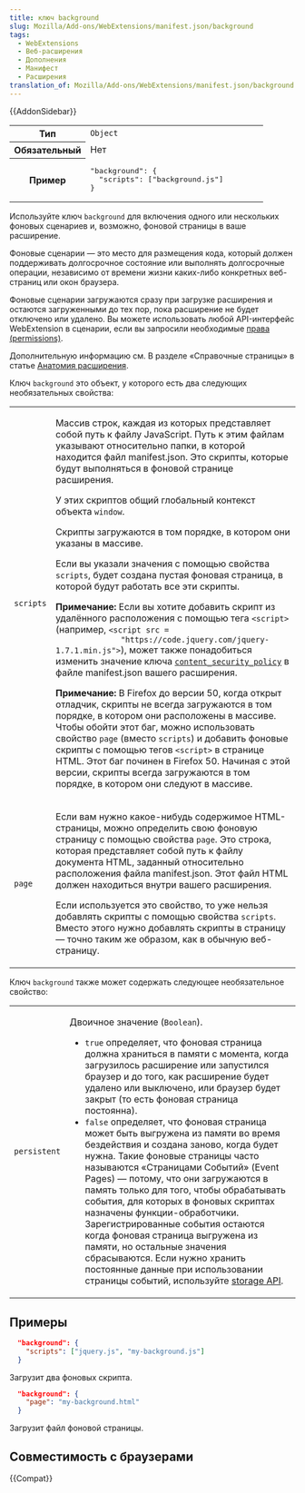 ```yaml
---
title: ключ background
slug: Mozilla/Add-ons/WebExtensions/manifest.json/background
tags:
  - WebExtensions
  - Веб-расширения
  - Дополнения
  - Манифест
  - Расширения
translation_of: Mozilla/Add-ons/WebExtensions/manifest.json/background
---
```


{{AddonSidebar}}

<table class="fullwidth-table standard-table">
  <tbody>
    <tr>
      <th scope="row" style="width: 30%">Тип</th>
      <td><code>Object</code></td>
    </tr>
    <tr>
      <th scope="row">Обязательный</th>
      <td>Нет</td>
    </tr>
    <tr>
      <th scope="row">Пример</th>
      <td>
        <pre class="brush: json no-line-numbers">
"background": {
  "scripts": ["background.js"]
}</pre
        >
      </td>
    </tr>
  </tbody>
</table>

Используйте ключ `background` для включения одного или нескольких фоновых сценариев и, возможно, фоновой страницы в ваше расширение.

Фоновые сценарии — это место для размещения кода, который должен поддерживать долгосрочное состояние или выполнять долгосрочные операции, независимо от времени жизни каких-либо конкретных веб-страниц или окон браузера.

Фоновые сценарии загружаются сразу при загрузке расширения и остаются загруженными до тех пор, пока расширение не будет отключено или удалено. Вы можете использовать любой API-интерфейс WebExtension в сценарии, если вы запросили необходимые [права (permissions)](/ru/docs/Mozilla/Add-ons/WebExtensions/manifest.json/permissions).

Дополнительную информацию см. В разделе «Справочные страницы» в статье [Анатомия расширения](/ru/Add-ons/WebExtensions/Anatomy_of_a_WebExtension#Background_pages).

Ключ `background` это объект, у которого есть два следующих необязательных свойства:

<table class="standard-table">
  <tbody>
    <tr>
      <td><code>scripts</code></td>
      <td>
        <p>
          Массив строк, каждая из которых представляет собой путь к файлу
          JavaScript. Путь к этим файлам указывают относительно папки, в которой
          находится файл manifest.json. Это скрипты, которые будут выполняться в
          фоновой странице расширения.
        </p>
        <p>
          У этих скриптов общий глобальный контекст объекта <code>window</code>.
        </p>
        <p>
          Скрипты загружаются в том порядке, в котором они указаны в массиве.
        </p>
        <p>
          Если вы указали значения с помощью свойства <code>scripts</code>,
          будет создана пустая фоновая страница, в которой будут работать все
          эти скрипты.
        </p>
        <div class="note">
          <p>
            <strong>Примечание:</strong> Если вы хотите добавить скрипт из
            удалённого расположения с помощью тега
            <code>&#x3C;script></code> (например,
            <code
              >&#x3C;script src =
              "https://code.jquery.com/jquery-1.7.1.min.js"></code
            >), может также понадобиться изменить значение ключа
            <code
              ><a
                href="/ru/docs/Mozilla/Add-ons/WebExtensions/manifest.json/content_security_policy"
                >content_security_policy</a
              ></code
            >
            в файле manifest.json вашего расширения.
          </p>
        </div>
        <div class="note">
          <p>
            <strong>Примечание:</strong> В Firefox до версии 50, когда открыт
            отладчик, скрипты не всегда загружаются в том порядке, в котором они
            расположены в массиве. Чтобы обойти этот баг, можно использовать
            свойство <code>page</code> (вместо <code>scripts</code>) и добавить
            фоновые скрипты с помощью тегов <code>&#x3C;script></code> в
            странице HTML. Этот баг починен в Firefox 50. Начиная с этой версии,
            скрипты всегда загружаются в том порядке, в котором они следуют в
            массиве.
          </p>
        </div>
      </td>
    </tr>
    <tr>
      <td><code>page</code></td>
      <td>
        <p>
          Если вам нужно какое-нибудь содержимое HTML-страницы, можно определить
          свою фоновую страницу с помощью свойства <code>page</code>. Это
          строка, которая представляет собой путь к файлу документа HTML,
          заданный относительно расположения файла manifest.json. Этот файл HTML
          должен находиться внутри вашего расширения.
        </p>
        <p>
          Если используется это свойство, то уже нельзя добавлять скрипты с
          помощью свойства <code>scripts</code>. Вместо этого нужно добавлять
          скрипты в страницу — точно таким же образом, как в обычную
          веб-страницу.
        </p>
      </td>
    </tr>
  </tbody>
</table>

Ключ `background` также может содержать следующее необязательное свойство:

<table class="standard-table">
  <tbody>
    <tr>
      <td><code>persistent</code></td>
      <td>
        <p>Двоичное значение (<code>Boolean</code>).</p>
        <ul>
          <li>
            <code>true</code> определяет, что фоновая страница должна храниться
            в памяти с момента, когда загрузилось расширение или запустился
            браузер и до того, как расширение будет удалено или выключено, или
            браузер будет закрыт (то есть фоновая страница постоянна).
          </li>
          <li>
            <code>false</code> определяет, что фоновая страница может быть
            выгружена из памяти во время бездействия и создана заново, когда
            будет нужна. Такие фоновые страницы часто называются «Страницами
            Событий» (Event Pages) — потому, что они загружаются в память только
            для того, чтобы обрабатывать события, для которых в фоновых скриптах
            назначены функции-обработчики. Зарегистрированные события остаются
            когда фоновая страница выгружена из памяти, но остальные значения
            сбрасываются. Если нужно хранить постоянные данные при использовании
            страницы событий, используйте
            <a href="/ru/docs/Mozilla/Add-ons/WebExtensions/API/storage"
              >storage API</a
            >.
          </li>
        </ul>
      </td>
    </tr>
  </tbody>
</table>

## Примеры

```json
  "background": {
    "scripts": ["jquery.js", "my-background.js"]
  }
```

Загрузит два фоновых скрипта.

```json
  "background": {
    "page": "my-background.html"
  }
```

Загрузит файл фоновой страницы.

## Совместимость с браузерами

{{Compat}}
